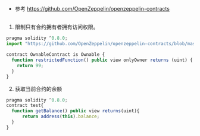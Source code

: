 - 参考 https://github.com/OpenZeppelin/openzeppelin-contracts


## 
1. 限制只有合约拥有者拥有访问权限。
```js
pragma solidity ^0.8.0;
import "https://github.com/OpenZeppelin/openzeppelin-contracts/blob/master/contracts/access/Ownable.sol";

contract OwnableContract is Ownable {
  function restrictedFunction() public view onlyOwner returns (uint) {
    return 99;
  }
}
```

2. 获取当前合约的余额
```js
pragma solidity ^0.8.0;
contract test{
  function getBalance() public view returns(uint){
      return address(this).balance;
  }
}
```

